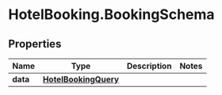 # HotelBooking.BookingSchema

## Properties

Name | Type | Description | Notes
------------ | ------------- | ------------- | -------------
**data** | [**HotelBookingQuery**](HotelBookingQuery.md) |  | 


